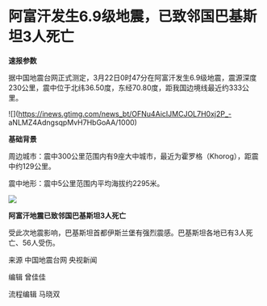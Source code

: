 # 阿富汗发生6.9级地震，已致邻国巴基斯坦3人死亡

**速报参数**

据中国地震台网正式测定，3月22日0时47分在阿富汗发生6.9级地震，震源深度230公里，震中位于北纬36.50度，东经70.80度，距我国边境线最近约333公里。

![](https://inews.gtimg.com/news_bt/OFNu4AicIJMCJOL7H0xj2P_-
aNLMZ4AdngsqpMvH7HbGoAA/1000)

**基础背景**

周边城市：震中300公里范围内有9座大中城市，最近为霍罗格（Khorog），距震中约129公里。

震中地形：震中5公里范围内平均海拔约2295米。

![](https://inews.gtimg.com/news_bt/O_hEIk3O0PkF5K65MmAWR6ccKqMWUIi4wGxbPCb3YzEp4AA/1000)

**阿富汗地震已致邻国巴基斯坦3人死亡**

受此次地震影响，巴基斯坦首都伊斯兰堡有强烈震感。巴基斯坦各地已有3人死亡、56人受伤。

来源 中国地震台网 央视新闻

编辑 曾佳佳

流程编辑 马晓双

